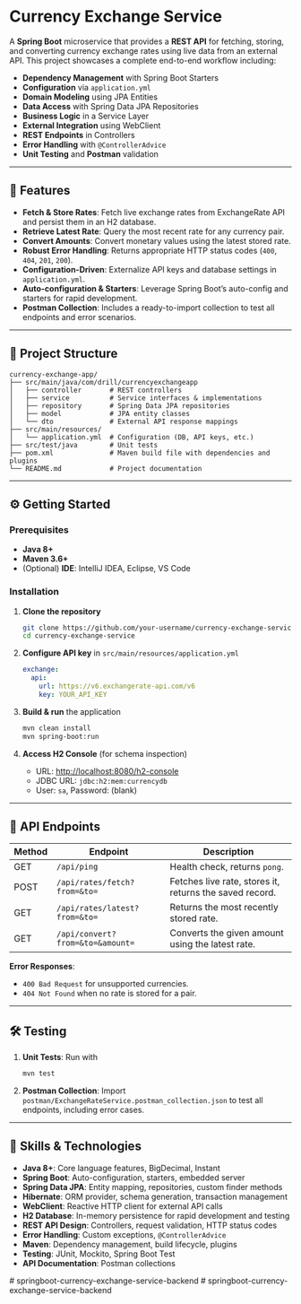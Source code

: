 # Currency Exchange Service

A **Spring Boot** microservice that provides a **REST API** for fetching, storing, and converting currency exchange rates using live data from an external API. This project showcases a complete end-to-end workflow including:

* **Dependency Management** with Spring Boot Starters
* **Configuration** via `application.yml`
* **Domain Modeling** using JPA Entities
* **Data Access** with Spring Data JPA Repositories
* **Business Logic** in a Service Layer
* **External Integration** using WebClient
* **REST Endpoints** in Controllers
* **Error Handling** with `@ControllerAdvice`
* **Unit Testing** and **Postman** validation

---

## 🚀 Features

* **Fetch & Store Rates**: Fetch live exchange rates from ExchangeRate API and persist them in an H2 database.
* **Retrieve Latest Rate**: Query the most recent rate for any currency pair.
* **Convert Amounts**: Convert monetary values using the latest stored rate.
* **Robust Error Handling**: Returns appropriate HTTP status codes (`400`, `404`, `201`, `200`).
* **Configuration-Driven**: Externalize API keys and database settings in `application.yml`.
* **Auto-configuration & Starters**: Leverage Spring Boot’s auto-config and starters for rapid development.
* **Postman Collection**: Includes a ready-to-import collection to test all endpoints and error scenarios.

---

## 📂 Project Structure

```
currency-exchange-app/
├── src/main/java/com/drill/currencyexchangeapp
│   ├── controller       # REST controllers
│   ├── service          # Service interfaces & implementations
│   ├── repository       # Spring Data JPA repositories
│   ├── model            # JPA entity classes
│   └── dto              # External API response mappings
├── src/main/resources/
│   └── application.yml  # Configuration (DB, API keys, etc.)
├── src/test/java        # Unit tests
├── pom.xml              # Maven build file with dependencies and plugins
└── README.md            # Project documentation
```

---

## ⚙️ Getting Started

### Prerequisites

* **Java 8+**
* **Maven 3.6+**
* (Optional) **IDE**: IntelliJ IDEA, Eclipse, VS Code

### Installation

1. **Clone the repository**

   ```bash
   git clone https://github.com/your-username/currency-exchange-service.git
   cd currency-exchange-service
   ```
2. **Configure API key** in `src/main/resources/application.yml`

   ```yaml
   exchange:
     api:
       url: https://v6.exchangerate-api.com/v6
       key: YOUR_API_KEY
   ```
3. **Build & run** the application

   ```bash
   mvn clean install
   mvn spring-boot:run
   ```
4. **Access H2 Console** (for schema inspection)

    * URL: [http://localhost:8080/h2-console](http://localhost:8080/h2-console)
    * JDBC URL: `jdbc:h2:mem:currencydb`
    * User: `sa`, Password: (blank)

---

## 📡 API Endpoints

| Method | Endpoint                         | Description                                             |
| ------ | -------------------------------- | ------------------------------------------------------- |
| GET    | `/api/ping`                      | Health check, returns `pong`.                           |
| POST   | `/api/rates/fetch?from=&to=`     | Fetches live rate, stores it, returns the saved record. |
| GET    | `/api/rates/latest?from=&to=`    | Returns the most recently stored rate.                  |
| GET    | `/api/convert?from=&to=&amount=` | Converts the given amount using the latest rate.        |

**Error Responses**:

* `400 Bad Request` for unsupported currencies.
* `404 Not Found` when no rate is stored for a pair.

---

## 🛠️ Testing

1. **Unit Tests**: Run with

   ```bash
   mvn test
   ```
2. **Postman Collection**: Import `postman/ExchangeRateService.postman_collection.json` to test all endpoints, including error cases.

---

## 🔑 Skills & Technologies

* **Java 8+**: Core language features, BigDecimal, Instant
* **Spring Boot**: Auto-configuration, starters, embedded server
* **Spring Data JPA**: Entity mapping, repositories, custom finder methods
* **Hibernate**: ORM provider, schema generation, transaction management
* **WebClient**: Reactive HTTP client for external API calls
* **H2 Database**: In-memory persistence for rapid development and testing
* **REST API Design**: Controllers, request validation, HTTP status codes
* **Error Handling**: Custom exceptions, `@ControllerAdvice`
* **Maven**: Dependency management, build lifecycle, plugins
* **Testing**: JUnit, Mockito, Spring Boot Test
* **API Documentation**: Postman collections


#   s p r i n g b o o t - c u r r e n c y - e x c h a n g e - s e r v i c e - b a c k e n d  
 #   s p r i n g b o o t - c u r r e n c y - e x c h a n g e - s e r v i c e - b a c k e n d  
 